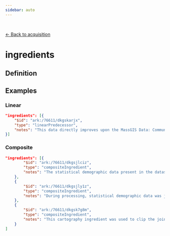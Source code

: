 ```yaml
---
sidebar: auto
---
```


<br>

[← Back to acquisition](./acquisition.html)

# ingredients

## Definition

<template>
   <table v-if="this.peopleLifecycle.acquisition" id ="property-table">
     <p class="larger-text">{{this.peopleLifecycle.acquisition.properties.ingredients.description}}</p>
  <tr>
    <th>Property</th>
    <th>Expected Type</th>
    <th>Required</th>
    <th>Description</th>
  </tr>
  <tr v-for="item, index in this.peopleLifecycle.acquisition.properties.ingredients.items[0].properties" :key="index">
    <td>{{index}}</td>
    <td>{{item.type}}</td>
    <td></td>
    <td>{{item.description}}</td>
  </tr>
</table> 
</template>

<script>
import axios from 'axios'


export default {

    data() {
        return {
          schema: [],
          citation: [],
          endpoints: [],
          filterTagging: [],
          documentationHealth: [],
          relatedResources: [],
          peopleLifecycle: []
        }
    },
    methods: {
        whatsUp(){
          console.log(this.filterTagging)
        }
    },
    computed: {
        data() {
            return this.$page.frontmatter
        }
    },
    created() {
        //returns a promise
        axios.get("https://raw.githubusercontent.com/nblmc/Data-Context/master/schema.json")
            .then(response => {
                this.schema = response.data.properties
                this.citation = response.data.properties.citation.properties
                this.endpoints = response.data.properties.endpoints
                this.filterTagging = response.data.properties.filterTagging.properties
                this.documentationHealth = response.data.properties.documentationHealth.properties
                this.relatedResources = response.data.properties.relatedResources.properties
                this.peopleLifecycle = response.data.properties.peopleLifecycle.properties
            }).catch(err => {
                console.log(err)
            })
    }
}
</script>

<style lang="stylus">

table#property-table
  width:100%

p.larger-text
  font-size 120%

</style>

## Examples

### Linear 

``` json
"ingredients": [{
	"$id": "ark:/76611/dkgskarjx",
	"type": "linearPredecessor",
	"notes": "This data directly improves upon the MassGIS Data: Community Boundaries (Towns) from Survey Points"
}]
```

### Composite 
```json
"ingredients": [{
		"$id": "ark:/76611/dkgsjlciz",
		"type": "compositeIngredient",
		"notes": "The statistical demographic data present in the dataset being described was inferred from this source ingredient, extracted from NHGIS.org."
	},
	{
		"$id": "ark:/76611/dkgsjly1z",
		"type": "compositeIngredient",
		"notes": "During processing, statistical demographic data was joined to this ingredient, United States Census Tract Geographies, obtained from NHGIS.org."
	},
	{
		"$id": "ark:/76611/dkgsk7g8m",
		"type": "compositeIngredient",
		"notes": "This cartography ingredient was used to clip the joined population statistics and census tract files to create the new dataset this record describes, which represents population data only for the geographic extent of Boston, Massachusetts."
	}
]
```